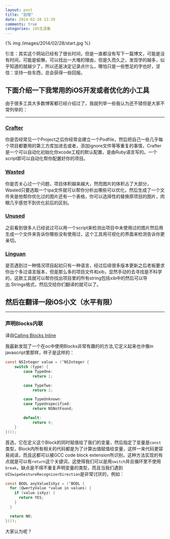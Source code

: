 ```yaml
---
layout: post
title: "启程"
date: 2014-02-28 13:39
comments: true
categories: iOS生涯集
---
```

{% img /images/2014/02/28/start.jpg %}

引言：其实这个网站已经有了很长时间，但是一直都没有写下一篇博文，可能是没有时间，可能是偷懒，可以找出一大堆的理由，但是久而久之，发现学的越多，似乎知道的就越少了，所以还是决定记录点什么，哪怕只是一些憋足的字也好，坚信：坚持一些东西，总会获得一些回报。
<!--more-->

## 下面介绍一下我常用的iOS开发或者优化的小工具
由于很多工具大多数博客都已经介绍过了，我就列举一些我认为还不错但是大家不常列举的：
***

### <a href="https://github.com/krzysztofzablocki/crafter" target="_blank">Crafter</a>

你是否经常见一个Project之后你经常会建立一个Podfile，然后把自己一些几乎每个项目都要用的第三方库加进去或者，添加ignore文件等等重复的事情，Crafter 是一个可以自动化初始化你xcode工程的默认配置，是由Ruby语言写的。一个script即可以自动化帮你配置好你的项目。

### <a href="http://wasted.werk01.de/" target="_blank">Wasted</a>

你是否关心过一个问题，项目体积越来越大，然而图片的体积占了大部分，Wasted只要选取一个ipa文件就可以帮你分析出哪些可以优化，然后生成了一个文件夹是他帮你优化过的图片还有一个表格，你可以选择性的替换原项目的图片，肉眼几乎感觉不到优化前后的区别。

### <a href="https://github.com/jeffhodnett/Unused" target="_blank">Unused</a>

之前看到很多人已经说过可以用一个script来检测出项目中未使用过的图片然后用生成一个文件来告诉你哪些没有使用过，这个工具用可视化的界面来检测告诉你更亲切。

### <a href="https://itunes.apple.com/cn/app/linguan/id477163052?mt=12" target="_blank">Linguan</a>

是否遇到过一种情况项目起初只有一种语言，经过后续很多版本更新之后老板要求你出个多过语言版本，但是那么多的项目文件和xib，显然手动的去寻找是不科学的，这款工具就可以帮你找出项目里的所有string包括xib中的然后可以导出.Strings格式，然后交给你们翻译的就可以了。


## 然后在翻译一段iOS小文（水平有限）
***
### 声明Blocks内联
译自<a href="http://macoscope.com/blog/calling-blocks-inline/" target="_blank">Calling Blocks Inline</a>

我最新发现了一个在oc中使用Blocks非常有趣的的方法,它定义起来也许像in javascript里那样，样子是这样的：
```objective-c
const NSInteger value = (^NSInteger {
    switch (type) {
        case TypeOne:
            return 1;

        case TypeTwo:
            return 2;

        case TypeUnknown:
        case TypeUnspecified:
            return NSNotFound;

        default:
            return 0;
    }
}());
```

首选，它在定义这个Block的同时赋值给了我们的变量，然后指定了变量是`const`类型，Block内所有相关的代码都是为了计算出值赋值给变量，这样一来代码更容易阅读，而且这都可以被GCC code block extension所识别，这种方法实现的有点就是可以有`return`这个关键词，这使得我们可以是用`switch`并且循环里不使用`break`，缺点是不得不重复声明变量的类型，而且当我们遇到`UISwipeGestureRecognizerDirection`是非常讨厌的，例如：

```objective-c
const BOOL anyValueIsXyz = (^BOOL {
  for (QwertyValue *value in values) {
    if (value.isXyz) {
      return YES;
    }
  }

  return NO;
}());
```

大家认为呢？